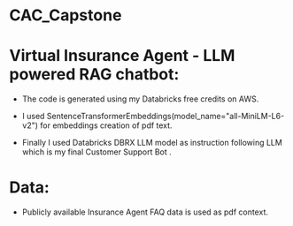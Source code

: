 # CAC_Capstone

# Virtual Insurance Agent - LLM powered RAG chatbot:

* The code is generated using my Databricks free credits on AWS. 

* I used SentenceTransformerEmbeddings(model_name="all-MiniLM-L6-v2") for embeddings creation of pdf text. 

* Finally I used Databricks DBRX LLM model as instruction following LLM which is my final Customer Support Bot . 
# Data:
* Publicly available Insurance Agent FAQ data is used as pdf context.
